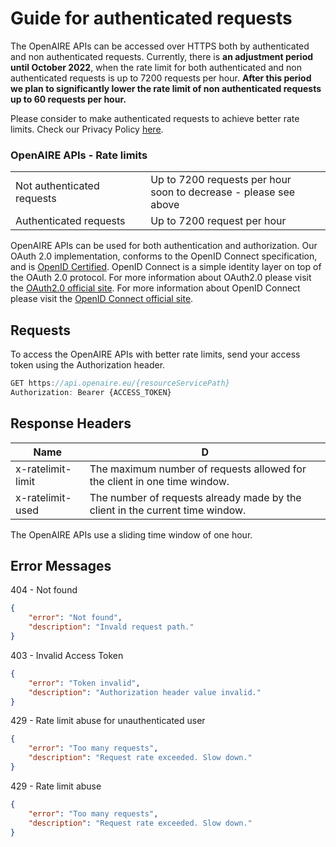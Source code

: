 # Guide for authenticated requests

The OpenAIRE APIs can be accessed over HTTPS both by authenticated and non authenticated requests. Currently, there is **an adjustment period until October 2022**, when the rate limit for both authenticated and non authenticated requests is up to 7200 requests per hour. **After this period we plan to significantly lower the rate limit of non authenticated requests up to 60 requests per hour.**

Please consider to make authenticated requests to achieve better rate limits. Check our Privacy Policy [here](http://www.openaire.eu/privacy-policy).

### OpenAIRE APIs - Rate limits

<table>
  <tr>
    <td>Not authenticated requests</td>
    <td>Up to 7200 requests per hour  <br/>soon to decrease - please see above</td>
  </tr>
  <tr>
    <td>Authenticated requests</td>
    <td>Up to 7200 request per hour</td>
  </tr>
</table>

OpenAIRE APIs can be used for both authentication and authorization. Our OAuth 2.0 implementation, conforms to the OpenID Connect specification, and is [OpenID Certified](https://openid.net/certification/). OpenID Connect is a simple identity layer on top of the OAuth 2.0 protocol. For more information about OAuth2.0 please visit the [OAuth2.0 official site](https://oauth.net/2/). For more information about OpenID Connect please visit the [OpenID Connect official site](https://openid.net/connect/).

## Requests

To access the OpenAIRE APIs with better rate limits, send your access token using the Authorization header.

```js
GET https://api.openaire.eu/{resourceServicePath}
Authorization: Bearer {ACCESS_TOKEN}
```

<!-- To get an access token, we support [**personal access token**](./personalToken.html) creation and [**service registration**](./registeredService.html). -->

## Response Headers

|  Name   |  D   |
| --- | --- |
| x-ratelimit-limit | The maximum number of requests allowed for the client in one time window. |
| x-ratelimit-used | The number of requests already made by the client in the current time window. |

The OpenAIRE APIs use a sliding time window of one hour.

## Error Messages

404 - Not found

```json
{
	"error": "Not found",
	"description": "Invald request path."
}
```

403 - Invalid Access Token

```json
{
	"error": "Token invalid",
	"description": "Authorization header value invalid."
}
```

429 - Rate limit abuse for unauthenticated user

```json
{
	"error": "Too many requests",
	"description": "Request rate exceeded. Slow down."
}
```

429 - Rate limit abuse

```json
{
	"error": "Too many requests",
	"description": "Request rate exceeded. Slow down."
}
```